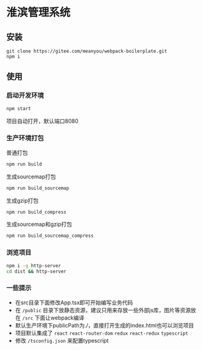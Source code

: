 # 淮滨管理系统

## 安装

```
git clone https://gitee.com/meanyou/webpack-boilerplate.git
npm i
```

## 使用

### 启动开发环境

```bash
npm start
```

项目自动打开，默认端口8080

### 生产环境打包

普通打包
```bash
npm run build
```

生成sourcemap打包
```bash
npm run build_sourcemap
```

生成gzip打包
```bash
npm run build_compress
```

生成sourcemap和gzip打包
```bash
npm run build_sourcemap_compress
```

### 浏览项目

```bash 
npm i -g http-server
cd dist && http-server
```

### 一些提示

- 在src目录下面修改App.tsx即可开始编写业务代码
- 在 `/public` 目录下放静态资源，建议只用来存放一些外部js库，图片等资源放在 `/src` 下面让webpack编译
- 默认生产环境下publicPath为./，直接打开生成的index.html也可以浏览项目
- 项目默认集成了 `react` `react-router-dom` `redux` `react-redux` `typescript`
- 修改 `/tsconfig.json` 来配置typescript
